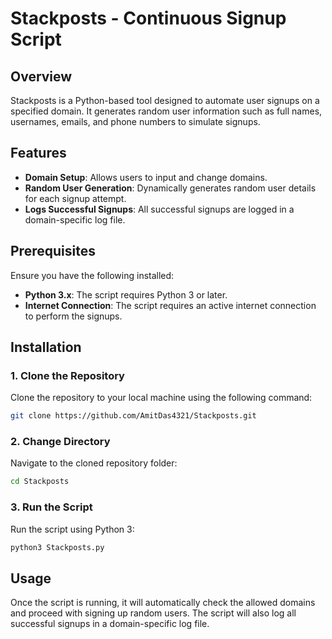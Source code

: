 # Stackposts - Continuous Signup Script

## Overview
Stackposts is a Python-based tool designed to automate user signups on a specified domain. It generates random user information such as full names, usernames, emails, and phone numbers to simulate signups.

## Features
- **Domain Setup**: Allows users to input and change domains.
- **Random User Generation**: Dynamically generates random user details for each signup attempt.
- **Logs Successful Signups**: All successful signups are logged in a domain-specific log file.

## Prerequisites
Ensure you have the following installed:
- **Python 3.x**: The script requires Python 3 or later.
- **Internet Connection**: The script requires an active internet connection to perform the signups.

## Installation

### 1. Clone the Repository
Clone the repository to your local machine using the following command:
```bash
git clone https://github.com/AmitDas4321/Stackposts.git
```

### 2. Change Directory
Navigate to the cloned repository folder:
```bash
cd Stackposts
```

### 3. Run the Script
Run the script using Python 3:
```bash
python3 Stackposts.py
```

## Usage
Once the script is running, it will automatically check the allowed domains and proceed with signing up random users. The script will also log all successful signups in a domain-specific log file.

